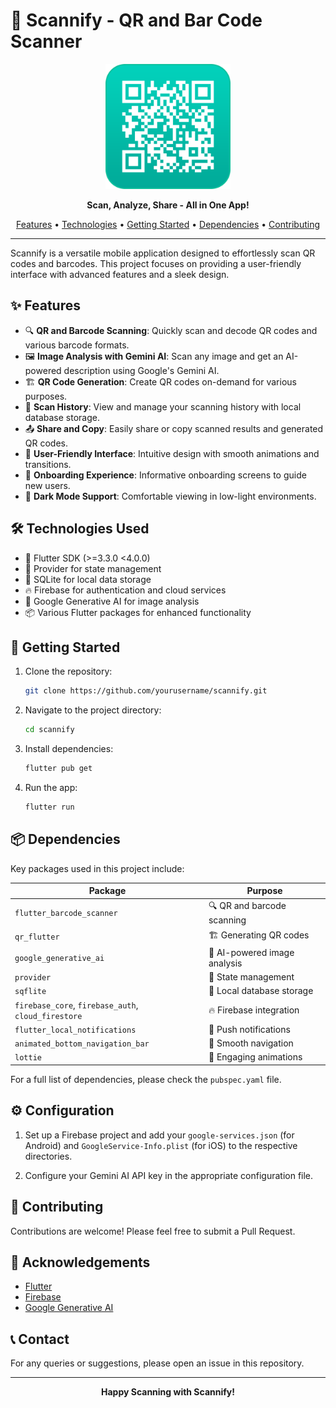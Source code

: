 # 📱 Scannify - QR and Bar Code Scanner

<p align="center">
  <img src="assets/logos/scannify-logo.png" alt="Scannify Logo" width="200"/>
</p>

<p align="center">
  <strong>Scan, Analyze, Share - All in One App!</strong>
</p>

<p align="center">
  <a href="#features">Features</a> •
  <a href="#technologies-used">Technologies</a> •
  <a href="#getting-started">Getting Started</a> •
  <a href="#dependencies">Dependencies</a> •
  <a href="#contributing">Contributing</a>
</p>

---

Scannify is a versatile mobile application designed to effortlessly scan QR codes and barcodes. This project focuses on providing a user-friendly interface with advanced features and a sleek design.

## ✨ Features

- 🔍 **QR and Barcode Scanning**: Quickly scan and decode QR codes and various barcode formats.
- 🖼️ **Image Analysis with Gemini AI**: Scan any image and get an AI-powered description using Google's Gemini AI.
- 🏗️ **QR Code Generation**: Create QR codes on-demand for various purposes.
- 📜 **Scan History**: View and manage your scanning history with local database storage.
- 📤 **Share and Copy**: Easily share or copy scanned results and generated QR codes.
- 🎨 **User-Friendly Interface**: Intuitive design with smooth animations and transitions.
- 🚀 **Onboarding Experience**: Informative onboarding screens to guide new users.
- 🌙 **Dark Mode Support**: Comfortable viewing in low-light environments.

## 🛠️ Technologies Used

- 📱 Flutter SDK (>=3.3.0 <4.0.0)
- 🔄 Provider for state management
- 💾 SQLite for local data storage
- 🔥 Firebase for authentication and cloud services
- 🧠 Google Generative AI for image analysis
- 📦 Various Flutter packages for enhanced functionality

## 🚀 Getting Started

1. Clone the repository:
   ```bash
   git clone https://github.com/yourusername/scannify.git

2. Navigate to the project directory:
   ```bash
   cd scannify

4. Install dependencies:
   ```bash
   flutter pub get

6. Run the app:
   ```bash
   flutter run

## 📦 Dependencies

Key packages used in this project include:

| Package | Purpose |
|---------|---------|
| `flutter_barcode_scanner` | 🔍 QR and barcode scanning |
| `qr_flutter` | 🏗️ Generating QR codes |
| `google_generative_ai` | 🧠 AI-powered image analysis |
| `provider` | 🔄 State management |
| `sqflite` | 💾 Local database storage |
| `firebase_core`, `firebase_auth`, `cloud_firestore` | 🔥 Firebase integration |
| `flutter_local_notifications` | 🔔 Push notifications |
| `animated_bottom_navigation_bar` | 🚀 Smooth navigation |
| `lottie` | 💫 Engaging animations |

For a full list of dependencies, please check the `pubspec.yaml` file.

## ⚙️ Configuration

1. Set up a Firebase project and add your `google-services.json` (for Android) and `GoogleService-Info.plist` (for iOS) to the respective directories.

2. Configure your Gemini AI API key in the appropriate configuration file.

## 🤝 Contributing

Contributions are welcome! Please feel free to submit a Pull Request.

## 🙏 Acknowledgements

- [Flutter](https://flutter.dev/)
- [Firebase](https://firebase.google.com/)
- [Google Generative AI](https://ai.google.dev/)

## 📞 Contact

For any queries or suggestions, please open an issue in this repository.

---

<p align="center">
  <strong>Happy Scanning with Scannify!</strong>
</p>
